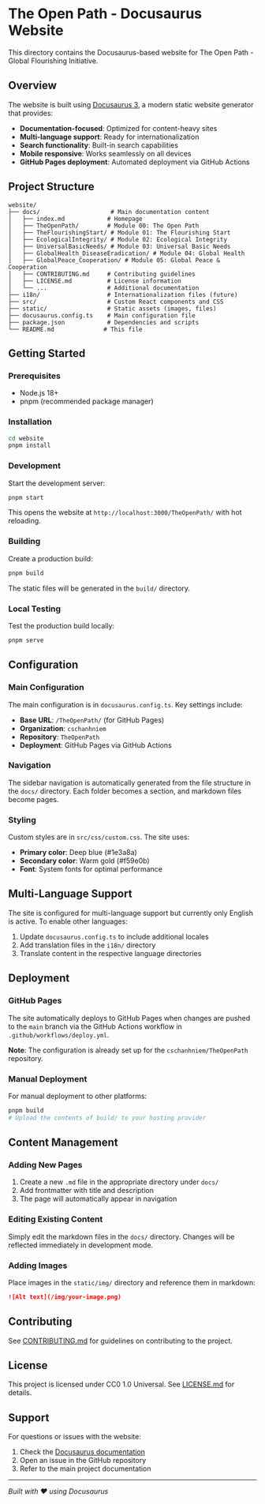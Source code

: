 # The Open Path - Docusaurus Website

This directory contains the Docusaurus-based website for The Open Path - Global Flourishing Initiative.

## Overview

The website is built using [Docusaurus 3](https://docusaurus.io/), a modern static website generator that provides:

- **Documentation-focused**: Optimized for content-heavy sites
- **Multi-language support**: Ready for internationalization
- **Search functionality**: Built-in search capabilities
- **Mobile responsive**: Works seamlessly on all devices
- **GitHub Pages deployment**: Automated deployment via GitHub Actions

## Project Structure

```
website/
├── docs/                    # Main documentation content
│   ├── index.md            # Homepage
│   ├── TheOpenPath/        # Module 00: The Open Path
│   ├── TheFlourishingStart/ # Module 01: The Flourishing Start
│   ├── EcologicalIntegrity/ # Module 02: Ecological Integrity
│   ├── UniversalBasicNeeds/ # Module 03: Universal Basic Needs
│   ├── GlobalHealth_DiseaseEradication/ # Module 04: Global Health
│   ├── GlobalPeace_Cooperation/ # Module 05: Global Peace & Cooperation
│   ├── CONTRIBUTING.md     # Contributing guidelines
│   ├── LICENSE.md          # License information
│   └── ...                 # Additional documentation
├── i18n/                   # Internationalization files (future)
├── src/                    # Custom React components and CSS
├── static/                 # Static assets (images, files)
├── docusaurus.config.ts    # Main configuration file
├── package.json            # Dependencies and scripts
└── README.md              # This file
```

## Getting Started

### Prerequisites

- Node.js 18+
- pnpm (recommended package manager)

### Installation

```bash
cd website
pnpm install
```

### Development

Start the development server:

```bash
pnpm start
```

This opens the website at `http://localhost:3000/TheOpenPath/` with hot reloading.

### Building

Create a production build:

```bash
pnpm build
```

The static files will be generated in the `build/` directory.

### Local Testing

Test the production build locally:

```bash
pnpm serve
```

## Configuration

### Main Configuration

The main configuration is in `docusaurus.config.ts`. Key settings include:

- **Base URL**: `/TheOpenPath/` (for GitHub Pages)
- **Organization**: `cschanhniem`
- **Repository**: `TheOpenPath`
- **Deployment**: GitHub Pages via GitHub Actions

### Navigation

The sidebar navigation is automatically generated from the file structure in the `docs/` directory. Each folder becomes a section, and markdown files become pages.

### Styling

Custom styles are in `src/css/custom.css`. The site uses:

- **Primary color**: Deep blue (#1e3a8a)
- **Secondary color**: Warm gold (#f59e0b)
- **Font**: System fonts for optimal performance

## Multi-Language Support

The site is configured for multi-language support but currently only English is active. To enable other languages:

1. Update `docusaurus.config.ts` to include additional locales
2. Add translation files in the `i18n/` directory
3. Translate content in the respective language directories

## Deployment

### GitHub Pages

The site automatically deploys to GitHub Pages when changes are pushed to the `main` branch via the GitHub Actions workflow in `.github/workflows/deploy.yml`.

**Note**: The configuration is already set up for the `cschanhniem/TheOpenPath` repository.

### Manual Deployment

For manual deployment to other platforms:

```bash
pnpm build
# Upload the contents of build/ to your hosting provider
```

## Content Management

### Adding New Pages

1. Create a new `.md` file in the appropriate directory under `docs/`
2. Add frontmatter with title and description
3. The page will automatically appear in navigation

### Editing Existing Content

Simply edit the markdown files in the `docs/` directory. Changes will be reflected immediately in development mode.

### Adding Images

Place images in the `static/img/` directory and reference them in markdown:

```markdown
![Alt text](/img/your-image.png)
```

## Contributing

See [CONTRIBUTING.md](../CONTRIBUTING.md) for guidelines on contributing to the project.

## License

This project is licensed under CC0 1.0 Universal. See [LICENSE.md](../LICENSE) for details.

## Support

For questions or issues with the website:

1. Check the [Docusaurus documentation](https://docusaurus.io/docs)
2. Open an issue in the GitHub repository
3. Refer to the main project documentation

---

*Built with ❤️ using Docusaurus*
